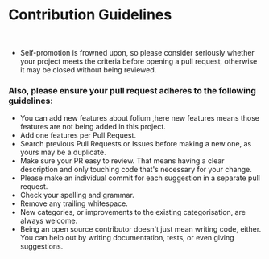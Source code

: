 # Contribution Guidelines
<br>

- Self-promotion is frowned upon, so please consider seriously whether your project meets the criteria before opening a pull request, otherwise it may be closed without being reviewed.<br>
### Also, please ensure your pull request adheres to the following guidelines: <br>
- You can add new features about folium ,here new features means those features are not being added in this project.<br>
- Add one features per Pull Request.<br>
- Search previous Pull Requests or Issues before making a new one, as yours may be a duplicate.<br>
- Make sure  your PR easy to review. That means having a clear description and only touching code that's necessary for your change.<br>
- Please make an individual commit for each suggestion in a separate pull request.<br>
- Check your spelling and grammar.<br>
- Remove any trailing whitespace.<br>
- New categories, or improvements to the existing categorisation, are always welcome.<br>
- Being an open source contributor doesn't just mean writing code, either. You can help out by writing documentation, tests, or even giving suggestions.<br>
